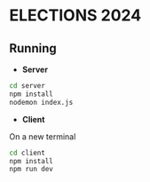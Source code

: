 # ELECTIONS 2024

## Running

- **Server**

```bash
cd server
npm install
nodemon index.js
```

- **Client**

On a new terminal

```bash
cd client
npm install
npm run dev
```
